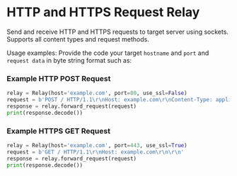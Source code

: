 # HTTP and HTTPS Request Relay
Send and receive HTTP and HTTPS requests to target server using sockets.
Supports all content types and request methods.

Usage examples:
Provide the code your target `hostname` and `port` and `request data` in byte string format such as:
### Example HTTP POST Request
```python
relay = Relay(host='example.com', port=80, use_ssl=False)
request = b'POST / HTTP/1.1\r\nHost: example.com\r\nContent-Type: application/json\r\nContent-Length: 16\r\n\r\n{"key": "value"}'
response = relay.forward_request(request)
print(response.decode())
```

### Example HTTPS GET Request
```python
relay = Relay(host='example.com', port=443, use_ssl=True)
request = b'GET / HTTP/1.1\r\nHost: example.com\r\n\r\n'
response = relay.forward_request(request)
print(response.decode())
```

